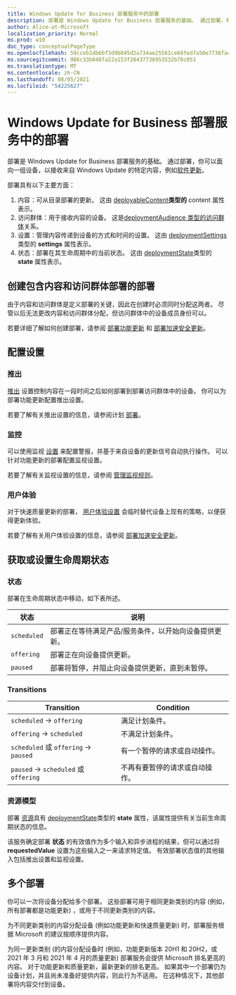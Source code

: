 ```yaml
---
title: Windows Update for Business 部署服务中的部署
description: 部署是 Windows Update for Business 部署服务的基础。 通过部署，你可以将一组设备作为目标，以从 Windows 更新（如软件更新）接收特定内容。
author: Alice-at-Microsoft
localization_priority: Normal
ms.prod: w10
doc_type: conceptualPageType
ms.openlocfilehash: 59cceb1db6bf3d9b045d2a734ae25561ce68fedfa50e7736fa4461c667b1b05f
ms.sourcegitcommit: 986c33b848fa22a153f28437738953532b78c051
ms.translationtype: MT
ms.contentlocale: zh-CN
ms.lasthandoff: 08/05/2021
ms.locfileid: "54225627"
---
```

# <a name="deployments-in-the-windows-update-for-business-deployment-service"></a>Windows Update for Business 部署服务中的部署

部署是 Windows Update for Business 部署服务的基础。 通过部署，你可以面向一组设备，以接收来自 Windows Update 的特定内容，例如[软件更新](windowsupdates-software-updates.md)。

部署具有以下主要方面：

1. 内容：可从目录部署的更新。 这由 [deployableContent](/graph/api/resources/windowsupdates-deployablecontent)**类型的** content 属性表示。
2. 访问群体：用于接收内容的设备。 这是[deploymentAudience 类型的访问群体](/graph/api/resources/windowsupdates-deploymentaudience)关系。 
3. 设置：管理内容传递到设备的方式和时间的设置。 这由 [deploymentSettings](/graph/api/resources/windowsupdates-deploymentsettings)类型的 **settings** 属性表示。
4. 状态：部署在其生命周期中的当前状态。 这由 [deploymentState](/graph/api/resources/windowsupdates-deploymentstate)类型的 **state** 属性表示。

## <a name="create-a-deployment-with-content-and-an-audience"></a>创建包含内容和访问群体部署的部署


由于内容和访问群体是定义部署的关键，因此在创建时必须同时分配这两者。 尽管以后无法更改内容和访问群体分配，但访问群体中的设备成员身份可以。

若要详细了解如何创建部署，请参阅 [部署功能更新](windowsupdates-deploy-update.md) 和 [部署加速安全更新](windowsupdates-deploy-expedited-update.md)。

## <a name="configure-settings"></a>配置设置

### <a name="rollout"></a>推出

[推出](/graph/api/resources/windowsupdates-rolloutsettings) 设置控制内容在一段时间之后如何部署到部署访问群体中的设备。 你可以为部署功能更新配置推出设置。

若要了解有关推出设置的信息，请参阅计划 [部署](windowsupdates-schedule-deployment.md)。

### <a name="monitoring"></a>监控

可以使用监视 [设置](/graph/api/resources/windowsupdates-monitoringsettings) 来配置警报，并基于来自设备的更新信号自动执行操作。 可以针对功能更新的部署配置监视设置。


若要了解有关监视设置的信息，请参阅 [管理监视规则](windowsupdates-manage-monitoring-rules.md)。

### <a name="user-experience"></a>用户体验

对于快速质量更新的部署， [用户体验设置](/graph/api/resources/windowsupdates-userexperiencesettings) 会临时替代设备上现有的策略，以便获得更新体验。

若要了解有关用户体验设置的信息，请参阅 [部署加速安全更新](windowsupdates-deploy-expedited-update.md)。

## <a name="get-or-set-lifecycle-state"></a>获取或设置生命周期状态

### <a name="states"></a>状态

部署在生命周期状态中移动，如下表所述。

| 状态     | 说明                                                                                       |
|-----------|---------------------------------------------------------------------------------------------------|
| `scheduled` | 部署正在等待满足产品/服务条件，以开始向设备提供更新。 |
| `offering`  | 部署正在向设备提供更新。                                                 |
| `paused`    | 部署将暂停，并阻止向设备提供更新，直到未暂停。  |


### <a name="transitions"></a>Transitions

| Transition                     | Condition                                |
|--------------------------------|------------------------------------------|
| `scheduled` → `offering`           | 满足计划条件。             |
| `offering` → `scheduled`           | 不满足计划条件。         |
| `scheduled` 或 `offering` → `paused` | 有一个暂停的请求或自动操作。 |
| `paused` → `scheduled` 或 `offering` | 不再有要暂停的请求或自动操作。 |

### <a name="resource-model"></a>资源模型

部署 [资源](/graph/api/resources/windowsupdates-deployment)具有 [deploymentState](/graph/api/resources/windowsupdates-deploymentstate)类型的 **state** 属性，该属性提供有关当前生命周期状态的信息。

该服务确定部署 **状态** 的有效值作为多个输入和异步进程的结果，但可以通过将 **requestedValue** 设置为这些输入之一来请求特定值。 有效部署状态值的其他输入包括推出设置和监视设置。

## <a name="multiple-deployments"></a>多个部署

你可以一次将设备分配给多个部署。 这些部署可用于相同更新类别的内容 (例如，所有部署都是功能更新) ，或用于不同更新类别的内容。

为不同更新类别的内容分配设备 (例如功能更新和快速质量更新) 时，部署服务根据 Microsoft 的建议按顺序提供内容。

为同一更新类别 (的内容分配设备时 (例如，功能更新版本 20H1 和 20H2，或 2021 年 3 月和 2021 年 4 月的质量更新) 部署服务会提供 Microsoft 排名更高的内容。 对于功能更新和质量更新，最新更新的排名更高。 如果其中一个部署仍为设备计划，并且尚未准备好提供内容，则此行为不适用。 在这种情况下，其他部署将内容交付到设备。
